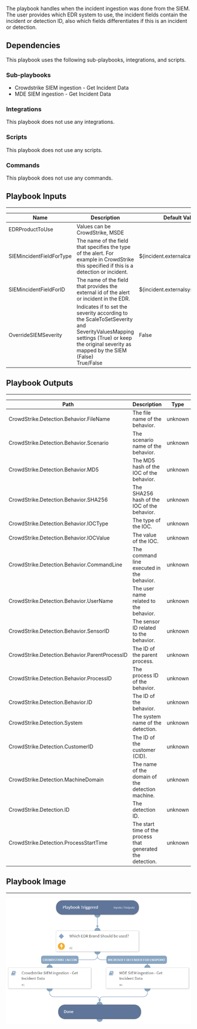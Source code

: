 The playbook handles when the incident ingestion was done from the SIEM.
  The user provides which EDR system to use, the incident fields contain the incident or detection ID, also
  which fields differentiates if this is an incident or detection.

## Dependencies
This playbook uses the following sub-playbooks, integrations, and scripts.

### Sub-playbooks
* Crowdstrike SIEM ingestion - Get Incident Data
* MDE SIEM ingestion - Get Incident Data

### Integrations
This playbook does not use any integrations.

### Scripts
This playbook does not use any scripts.

### Commands
This playbook does not use any commands.

## Playbook Inputs
---

| **Name** | **Description** | **Default Value** | **Required** |
| --- | --- | --- | --- |
| EDRProductToUse | Values can be CrowdStrike, MSDE |  | Required |
| SIEMincidentFieldForType | The name of the field that specifies the type of the alert. For example in CrowdStrike this specified if this is a detection or incident. | ${incident.externalcategoryname} | Optional |
| SIEMincidentFieldForID | The name of the field that provides the external id of the alert or incident in the EDR. | ${incident.externalsystemid} | Optional |
| OverrideSIEMSeverity | Indicates if to set the severity according to the  ScaleToSetSeverity and SeverityValuesMapping settings \(True\) or keep the original severity as mapped by the SIEM \(False\) <br/>True/False | False | Optional |

## Playbook Outputs
---

| **Path** | **Description** | **Type** |
| --- | --- | --- |
| CrowdStrike.Detection.Behavior.FileName | The file name of the behavior. | unknown |
| CrowdStrike.Detection.Behavior.Scenario | The scenario name of the behavior. | unknown |
| CrowdStrike.Detection.Behavior.MD5 | The MD5 hash of the IOC of the behavior. | unknown |
| CrowdStrike.Detection.Behavior.SHA256 | The SHA256 hash of the IOC of the behavior. | unknown |
| CrowdStrike.Detection.Behavior.IOCType | The type of the IOC. | unknown |
| CrowdStrike.Detection.Behavior.IOCValue | The value of the IOC. | unknown |
| CrowdStrike.Detection.Behavior.CommandLine | The command line executed in the behavior. | unknown |
| CrowdStrike.Detection.Behavior.UserName | The user name related to the behavior. | unknown |
| CrowdStrike.Detection.Behavior.SensorID | The sensor ID related to the behavior. | unknown |
| CrowdStrike.Detection.Behavior.ParentProcessID | The ID of the parent process. | unknown |
| CrowdStrike.Detection.Behavior.ProcessID | The process ID of the behavior. | unknown |
| CrowdStrike.Detection.Behavior.ID | The ID of the behavior. | unknown |
| CrowdStrike.Detection.System | The system name of the detection. | unknown |
| CrowdStrike.Detection.CustomerID | The ID of the customer \(CID\). | unknown |
| CrowdStrike.Detection.MachineDomain | The name of the domain of the detection machine. | unknown |
| CrowdStrike.Detection.ID | The detection ID. | unknown |
| CrowdStrike.Detection.ProcessStartTime | The start time of the process that generated the detection. | unknown |

## Playbook Image
---
![Malware SIEM Ingestion - Get Incident Data](../doc_files/Malware_SIEM_Ingestion_-_Get_Incident_Data.png)